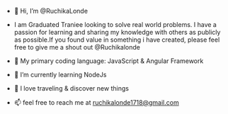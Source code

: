 - 👋 Hi, I’m @RuchikaLonde
- I am Graduated Traniee looking to solve real world problems. I have a passion for learning and sharing my knowledge with others as publicly as possible.If you found value in something i have created, please feel free to give me a shout out @Ruchikalonde
- 👀 My primary coding language: JavaScript & Angular Framework

- 🌱 I’m currently learning NodeJs
- 💞️ I love traveling & discover new things
- 📫 feel free to reach me at ruchikalonde1718@gmail.com


<!---
RuchikaLonde/RuchikaLonde is a ✨ special ✨ repository because its `README.md` (this file) appears on your GitHub profile.
You can click the Preview link to take a look at your changes.
--->
